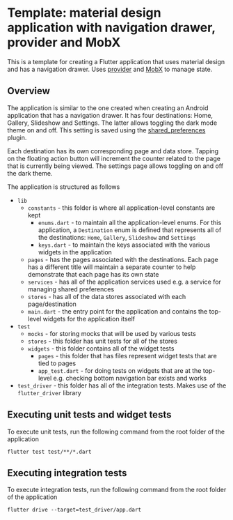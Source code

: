 # Template: material design application with navigation drawer, provider and MobX

This is a template for creating a Flutter application that uses material design and has a navigation drawer. Uses [provider](https://github.com/rrousselGit/provider) and [MobX](https://github.com/mobxjs/mobx.dart) to manage state.

## Overview

The application is similar to the one created when creating an Android application that has a navigation drawer. It has four destinations: Home, Gallery, Slideshow and Settings. The latter allows toggling the dark mode theme on and off. This setting is saved using the [shared_preferences](https://github.com/flutter/plugins/tree/master/packages/shared_preferences) plugin.

Each destination has its own corresponding page and data store. Tapping on the floating action button will increment the counter related to the page that is currently being viewed. The settings page allows toggling on and off the dark theme.

The application is structured as follows

- `lib`
  - `constants` - this folder is where all application-level constants are kept
    - `enums.dart` - to maintain all the application-level enums. For this application, a `Destination` enum is defined that represents all of the destinations: `Home`, `Gallery`, `Slideshow` and `Settings`
    - `keys.dart` - to maintain the keys associated with the various widgets in the application
  - `pages` - has the pages associated with the destinations. Each page has a different title will maintain a separate counter to help demonstrate that each page has its own state
  - `services` - has all of the application services used e.g. a service for managing shared preferences
  - `stores` - has all of the data stores associated with each page/destination
  - `main.dart` - the entry point for the application and contains the top-level widgets for the application itself
- `test`
  - `mocks` - for storing mocks that will be used by various tests
  - `stores` - this folder has unit tests for all of the stores
  - `widgets` - this folder contains all of the widget tests
    - `pages` - this folder that has files represent widget tests that are tied to pages
    - `app_test.dart` - for doing tests on widgets that are at the top-level e.g. checking bottom navigation bar exists and works
- `test_driver` - this folder has all of the integration tests. Makes use of the `flutter_driver` library

## Executing unit tests and widget tests

To execute unit tests, run the following command from the root folder of the application

```
flutter test test/**/*.dart
```

## Executing integration tests

To execute integration tests, run the following command from the root folder of the application

```
flutter drive --target=test_driver/app.dart
```

